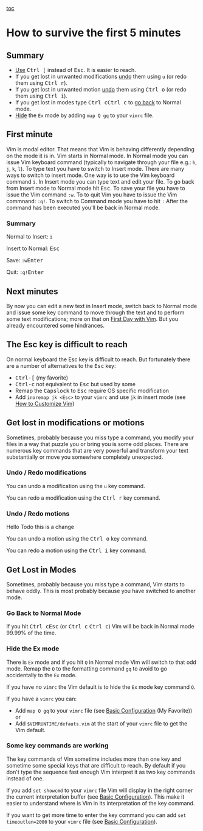 [toc](..)

# How to survive the first 5 minutes

## Summary

- [Use](#the-esc-key-is-difficult-to-reach) <kbd>Ctrl [</kbd> instead of <kbd>Esc</kbd>. It is easier to reach.
- If you get lost in unwanted modifications [undo](#undo--redo-modifications) them
  using `u` (or redo them using <kbd>Ctrl r</kbd>).
- If you get lost in unwanted motion [undo](#undo--redo-motions) them
  using <kbd>Ctrl o</kbd> (or redo them using <kbd>Ctrl i</kbd>).
- If you get lost in modes type <kbd>Ctrl c</kbd><kbd>Ctrl c</kbd>
  to [go back](#go-back-to-normal-mode) to Normal mode.
- [Hide](#hide-the-ex-mode) the `Ex` mode by adding `map Q gq` to your `vimrc` file.

## First minute

Vim is modal editor. That means that Vim is behaving differently depending on the mode it is in. Vim starts in Normal
mode. In Normal mode you can issue Vim keyboard command (typically to navigate through your file e.g.: `h`, `j`, `k`,
`l`). To type text you have to switch to Insert mode. There are many ways to switch to insert mode. One way is to use
the Vim keyboard command `i`. In Insert mode you can type text and edit your file. To go back from Insert mode to Normal
mode hit <kbd>Esc</kbd>. To save your file you have to issue the Vim command `:w`. To to quit Vim you have to issue the
Vim commnand: `:q!`. To switch to Command mode you have to hit `:` After the command has been executed you'll be back in
Normal mode.

### Summary

Normal to Insert: `i `

Insert to Normal: <kbd>Esc</kbd>

Save: `:w`<kbd>Enter</kbd>

Quit: `:q!`<kbd>Enter</kbd>

## Next minutes

By now you can edit a new text in Insert mode, switch back to Normal mode and issue some key command to move through the
text and to perform some text modifications; more on that on [First Day with Vim](firstday.md). But you already
encountered some hindrances.


## The Esc key is difficult to reach

On normal keyboard the Esc key is difficult to reach. But fortunately there are a number of alternatives to the
<kbd>Esc</kbd> key:
- <kbd>Ctrl-[</kbd> (my favorite)
- <kbd>Ctrl-c</kbd> not equivalent to <kbd>Esc</kbd> but used by some
- Remap the <kbd>Capslock</kbd> to <kbd>Esc</kbd> require OS specific modification
- Add `inoremap jk <Esc>` to your `vimrc` and use `jk` in insert mode (see [How to Customize Vim](customize.md))


## Get lost in modifications or motions

Sometimes, probably because you miss type a command, you modify your files in a way that puzzle you or bring you is some
odd places. There are numerous key commands that are very powerful and transform your text substantially or move you
somewhere completely unexpected.

### Undo / Redo modifications

You can undo a modification using the `u` key command.

You can redo a modification using the <kbd>Ctrl r</kbd> key command.

### Undo / Redo motions

Hello
Todo this is a change

You can undo a motion using the <kbd>Ctrl o</kbd> key command.

You can redo a motion using the <kbd>Ctrl i</kbd> key command.

## Get Lost in Modes

Sometimes, probably because you miss type a command, Vim starts to behave oddly. This is most probably because you have
switched to another mode.

### Go Back to Normal Mode

If you hit <kbd>Ctrl c</kbd><kbd>Esc</kbd> (or <kbd>Ctrl c</kbd> <kbd>Ctrl c</kbd>) Vim will be back in Normal mode
99.99% of the time.

### Hide the Ex mode

There is `Ex` mode and if you hit `Q` in Normal mode Vim will switch to that odd mode. Remap the `Q` to the formatting
command `gq` to avoid to go accidentally to the `Ex` mode.

If you have no `vimrc` the Vim default is to hide the `Ex` mode key command `Q`.

If you have a `vimrc` you can:
- Add `map Q gq` to your `vimrc` file (see [Basic Configuration](basicconfig.md) (My Favorite)) or
- Add `$VIMRUNTIME/defauts.vim` at the start of your `vimrc` file to get the Vim default.

### Some key commands are working

The key commands of Vim sometime includes more than one key and sometime some special keys that are difficult to reach.
By default if you don't type the sequence fast enough Vim interpret it as two key commands instead of one.

If you add `set showcmd` to your `vimrc` file Vim will display in the right corner the current interpretation buffer
(see [Basic Configuration](basicconfig.md)). This make it easier to understand where is Vim in its interpretation of the
key command.

If you want to get more time to enter the key command you can add `set timeoutlen=2000` to your `vimrc` file
(see [Basic Configuration](basicconfig.md)).

<!-- vim: set tw=120 : -->
